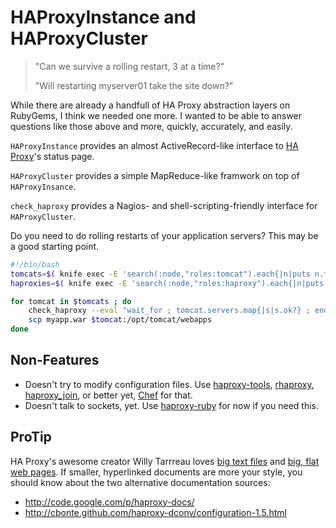 HAProxyInstance and HAProxyCluster
==================================

> "Can we survive a rolling restart, 3 at a time?"
>
> "Will restarting myserver01 take the site down?"

While there are already a handfull of HA Proxy abstraction layers on RubyGems, I think we needed one more. I wanted to be able to answer questions like those above and more, quickly, accurately, and easily.

`HAProxyInstance` provides an almost ActiveRecord-like interface to [HA Proxy](http://haproxy.1wt.edu)'s status page.

`HAProxyCluster` provides a simple MapReduce-like framwork on top of `HAProxyInsance`.

`check_haproxy` provides a Nagios- and shell-scripting-friendly interface for `HAProxyCluster`.

Do you need to do rolling restarts of your application servers? This may be a good starting point.

```bash
#!/bin/bash
tomcats=$( knife exec -E 'search(:node,"roles:tomcat").each{|n|puts n.fqdn}' )
haproxies=$( knife exec -E 'search(:node,"roles:haproxy").each{|n|puts n.fqdn}' )

for tomcat in $tomcats ; do
    check_haproxy --eval "wait_for ; tomcat.servers.map{|s|s.ok?} ; end" $haproxies
    scp myapp.war $tomcat:/opt/tomcat/webapps
done
```

Non-Features
------------

* Doesn't try to modify configuration files. Use [haproxy-tools](https://github.com/subakva/haproxy-tools), [rhaproxy](https://github.com/jjuliano/rhaproxy), [haproxy_join](https://github.com/joewilliams/haproxy_join), or better yet, [Chef](http://www.opscode.com/chef) for that.
* Doesn't talk to sockets, yet. Use [haproxy-ruby](https://github.com/inkel/haproxy-ruby) for now if you need this.

ProTip
------

HA Proxy's awesome creator Willy Tarrreau loves [big text files](http://haproxy.1wt.eu/download/1.5/doc/configuration.txt) and [big, flat web pages](http://haproxy.1wt.eu/). If smaller, hyperlinked documents are more your style, you should know about the two alternative documentation sources:

* http://code.google.com/p/haproxy-docs/
* http://cbonte.github.com/haproxy-dconv/configuration-1.5.html


